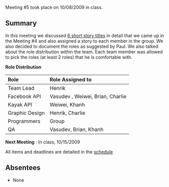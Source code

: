 Meeting #5 took place on 10/08/2009 in class.

## Summary ##

In this meeting we discussed [6 short story titles](ShortStories.md) in detail that we came up in the Meeting #4 and also assigned a story to each member in the group. We also decided to document the roles as suggested by Paul. We also talked about the role distribution within the team. Each team member was allowed to pick the roles (at least 2 roles) that he is comfortable with.

**Role Distribution**

| **Role**         | **Role Assigned to** |
|:-----------------|:---------------------|
| Team Lead      | Henrik |
| Facebook API   | Vasudev , Weiwei, Brian, Charlie |
| Kayak API      | Weiwei, Khanh |
| Graphic Design | Henrik, Charlie |
| Programmers    | Group |
| QA             | Vasudev, Brian, Khanh |

**Next Meeting** : In class, 10/15/2009

All items and deadlines are detailed in the [schedule](Schedule.md)

## Absentees ##
  * None